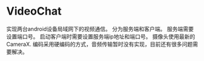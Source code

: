 # VideoChat
实现两台android设备局域网下的视频通信。
分为服务端和客户端。
服务端需要设置端口号。
启动客户端时需要设置服务端ip地址和端口号。
摄像头使用最新的CameraX.
编码采用硬编码的方式，音频传输暂时没有实现，目前还有很多问题需要解决。
